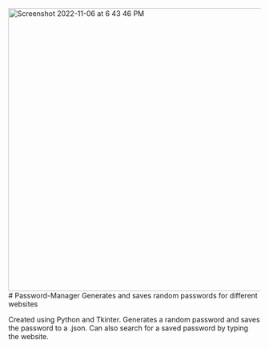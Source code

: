 <img width="566" alt="Screenshot 2022-11-06 at 6 43 46 PM" src="https://user-images.githubusercontent.com/78488445/200202140-adeb6e0f-222a-4bcd-b545-e7cc5c9fde0a.png">
# Password-Manager
Generates and saves random passwords for different websites

Created using Python and Tkinter. Generates a random password and saves the password to a .json. Can also search for a saved password by typing the website.
